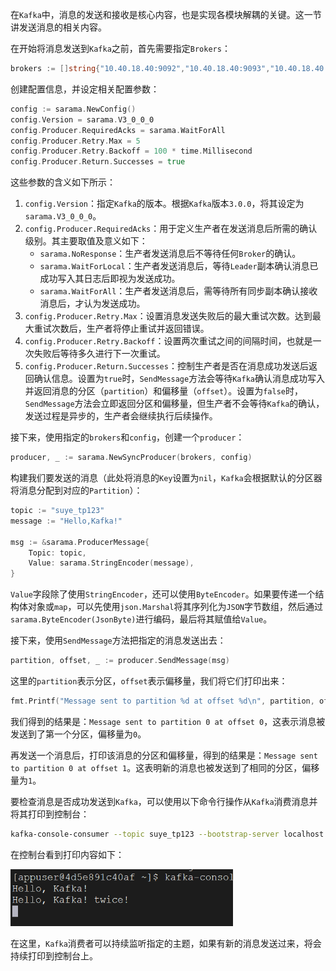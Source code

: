 在`Kafka`中，消息的发送和接收是核心内容，也是实现各模块解耦的关键。这一节讲发送消息的相关内容。

在开始将消息发送到`Kafka`之前，首先需要指定`Brokers`：

```go
brokers := []string{"10.40.18.40:9092","10.40.18.40:9093","10.40.18.40:9094"}
```

创建配置信息，并设定相关配置参数：

```go
config := sarama.NewConfig()
config.Version = sarama.V3_0_0_0
config.Producer.RequiredAcks = sarama.WaitForAll
config.Producer.Retry.Max = 5
config.Producer.Retry.Backoff = 100 * time.Millisecond
config.Producer.Return.Successes = true
```

这些参数的含义如下所示：

1. `config.Version`：指定`Kafka`的版本。根据`Kafka`版本`3.0.0`，将其设定为`sarama.V3_0_0_0`。
2. `config.Producer.RequiredAcks`：用于定义生产者在发送消息后所需的确认级别。其主要取值及意义如下：
   - `sarama.NoResponse`：生产者发送消息后不等待任何`Broker`的确认。
   - `sarama.WaitForLocal`：生产者发送消息后，等待`Leader`副本确认消息已成功写入其日志后即视为发送成功。
   - `sarama.WaitForAll`：生产者发送消息后，需等待所有同步副本确认接收消息后，才认为发送成功。
3. `config.Producer.Retry.Max`：设置消息发送失败后的最大重试次数。达到最大重试次数后，生产者将停止重试并返回错误。
4. `config.Producer.Retry.Backoff`：设置两次重试之间的间隔时间，也就是一次失败后等待多久进行下一次重试。
5. `config.Producer.Return.Successes`：控制生产者是否在消息成功发送后返回确认信息。设置为`true`时，`SendMessage`方法会等待`Kafka`确认消息成功写入并返回消息的分区（`partition`）和偏移量（`offset`）。设置为`false`时，`SendMessage`方法会立即返回分区和偏移量，但生产者不会等待`Kafka`的确认，发送过程是异步的，生产者会继续执行后续操作。

接下来，使用指定的`brokers`和`config`，创建一个`producer`：

```go
producer, _ := sarama.NewSyncProducer(brokers, config)
```

构建我们要发送的消息（此处将消息的`Key`设置为`nil`，`Kafka`会根据默认的分区器将消息分配到对应的`Partition`）：

```go
topic := "suye_tp123"
message := "Hello,Kafka!"

msg := &sarama.ProducerMessage{
	Topic: topic,
	Value: sarama.StringEncoder(message),
}
```

`Value`字段除了使用`StringEncoder`，还可以使用`ByteEncoder`。如果要传递一个结构体对象或`map`，可以先使用`json.Marshal`将其序列化为`JSON`字节数组，然后通过`sarama.ByteEncoder(JsonByte)`进行编码，最后将其赋值给`Value`。

接下来，使用`SendMessage`方法把指定的消息发送出去：

```go
partition, offset, _ := producer.SendMessage(msg)
```

这里的`partition`表示分区，`offset`表示偏移量，我们将它们打印出来：

```go
fmt.Printf("Message sent to partition %d at offset %d\n", partition, offset)
```

我们得到的结果是：`Message sent to partition 0 at offset 0`，这表示消息被发送到了第一个分区，偏移量为`0`。

再发送一个消息后，打印该消息的分区和偏移量，得到的结果是：`Message sent to partition 0 at offset 1`。这表明新的消息也被发送到了相同的分区，偏移量为`1`。

要检查消息是否成功发送到`Kafka`，可以使用以下命令行操作从`Kafka`消费消息并将其打印到控制台：

```bash
kafka-console-consumer --topic suye_tp123 --bootstrap-server localhost:9092 --from-beginning
```

在控制台看到打印内容如下：

<img src="image/image-20240126145409541.png" alt="image-20240126145409541" style="zoom:67%;" />

在这里，`Kafka`消费者可以持续监听指定的主题，如果有新的消息发送过来，将会持续打印到控制台上。